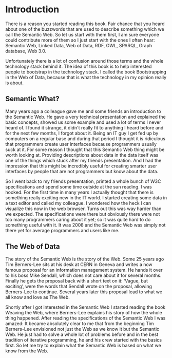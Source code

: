 # Introduction

There is a reason you started reading this book. Fair chance that you heard about one of the buzzwords that are used to describe something which we call the Semantic Web. So let us start with them first, I am sure everyone could contribute more of them so I just start with the ones I often hear: Semantic Web, Linked Data, Web of Data, RDF, OWL, SPARQL, Graph database, Web 3.0.

Unfortunately there is a lot of confusion around those terms and the whole technology stack behind it. The idea of this book is to help interested people to bootstrap in the technology stack. I called the book Bootstrapping in the Web of Data, because that is what the technology in my opinion really is about.

## Semantic What?

Many years ago a colleague gave me and some friends an introduction to the Semantic Web. He gave a very technical presentation and explained the basic concepts, showed us some example and used a lot of terms I never heard of. I found it strange, it didn't really fit to anything I heard before and for the next few months, I forgot about it. Being an IT guy I get fed up by computers on a regular base and during that period I thought it is ridiculous that programmers create user interfaces because programmers usually suck at it. For some reason I thought that this Semantic Web thing might be worth looking at. Providing descriptions about data in the data itself was one of the things which stuck after my friends presentation. And I had the impression that this might be incredibly useful for creating smarter user interfaces by people that are not programmers but know about the data.

So I went back to my friends presentation, printed a whole bunch of W3C specifications and spend some time outside at the sun reading. I was hooked. For the first time in many years I actually thought that there is something really exciting new in the IT world. I started creating some data in a text editor and called my colleague. I wondered how the heck I can visualize this now in the web browser. Turns out this was way harder than we expected. The specifications were there but obviously there were not too many programmers caring about it yet; so it was quite hard to do something useful with it. It was 2008 and the Semantic Web was simply not there yet for average programmers and users like me.

## The Web of Data

The story of the Semantic Web is the story of the Web. Some 25 years ago Tim Berners-Lee sits at his desk at CERN in Geneva and writes a now famous proposal for an information management system. He hands it over to his boss Mike Sendall, which does not care about it for several months. Finally he gets the proposal back with a short text on it: ‘Vague, but exciting’, were the words that Sendall wrote on the proposal, allowing Berners-Lee to continue. Several years later this proposal lead to what we all know and love as The Web.

Shortly after I got interested in the Semantic Web I started reading the book Weaving the Web, where Berners-Lee explains his story of how the whole thing happened. After reading the specifications of the Semantic Web I was amazed: It became absolutely clear to me that from the beginning Tim Berners-Lee envisioned not just the Web as we know it but the Semantic Web. He just had to solve a whole lot of problems before and in the best tradition of iterative programming, he and his crew started with the basics first. So let me try to explain what the Semantic Web is based on what we know from the Web.




